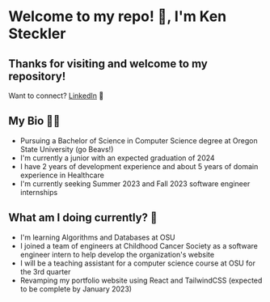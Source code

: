 # Welcome to my repo! 👋, I'm Ken Steckler

## Thanks for visiting and welcome to my repository!
Want to connect? <a href="https://www.linkedin.com/in/ken-steckler/">LinkedIn</a> 🤝

## My Bio 🧑🏻
<ul>
  <li> Pursuing a Bachelor of Science in Computer Science degree at Oregon State University (go Beavs!)
  <li> I'm currently a junior with an expected graduation of 2024
  <li> I have 2 years of development experience and about 5 years of domain experience in Healthcare
  <li> I'm currently seeking Summer 2023 and Fall 2023 software engineer internships
</ul>

## What am I doing currently? 🌱
<ul>
  <li> I'm learning Algorithms and Databases at OSU
  <li> I joined a team of engineers at Childhood Cancer Society as a software engineer intern to help develop the organization's website
  <li> I will be a teaching assistant for a computer science course at OSU for the 3rd quarter
  <li> Revamping my portfolio website using React and TailwindCSS (expected to be complete by January 2023)
</ul>
